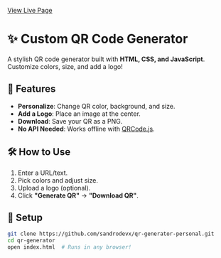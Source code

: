 [View Live Page](https://sandrodevx.github.io/qr-generator-personal/)

# ✨ Custom QR Code Generator  

A stylish QR code generator built with **HTML, CSS, and JavaScript**. Customize colors, size, and add a logo!  
 

## 🚀 Features  
- **Personalize**: Change QR color, background, and size.  
- **Add a Logo**: Place an image at the center.  
- **Download**: Save your QR as a PNG.  
- **No API Needed**: Works offline with [QRCode.js](https://github.com/davidshimjs/qrcodejs).  

## 🛠️ How to Use  
1. Enter a URL/text.  
2. Pick colors and adjust size.  
3. Upload a logo (optional).  
4. Click **"Generate QR"** → **"Download QR"**.  

## 🔧 Setup  
```bash
git clone https://github.com/sandrodevx/qr-generator-personal.git
cd qr-generator
open index.html  # Runs in any browser!
